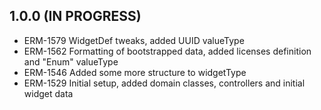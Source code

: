 ## 1.0.0 (IN PROGRESS)
* ERM-1579 WidgetDef tweaks, added UUID valueType
* ERM-1562 Formatting of bootstrapped data, added licenses definition and "Enum" valueType
* ERM-1546 Added some more structure to widgetType
* ERM-1529 Initial setup, added domain classes, controllers and initial widget data